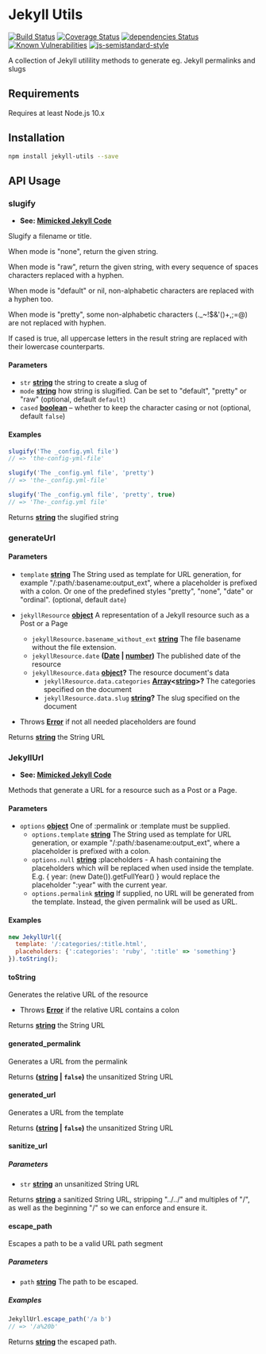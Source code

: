 # Jekyll Utils

[![Build Status](https://travis-ci.org/voxpelli/node-jekyll-utils.svg?branch=master)](https://travis-ci.org/voxpelli/node-jekyll-utils)
[![Coverage Status](https://coveralls.io/repos/voxpelli/node-jekyll-utils/badge.svg)](https://coveralls.io/r/voxpelli/node-jekyll-utils)
[![dependencies Status](https://david-dm.org/voxpelli/node-jekyll-utils/status.svg)](https://david-dm.org/voxpelli/node-jekyll-utils)
[![Known Vulnerabilities](https://snyk.io/test/github/voxpelli/node-jekyll-utils/badge.svg?targetFile=package.json)](https://snyk.io/test/github/voxpelli/node-jekyll-utils?targetFile=package.json)
[![js-semistandard-style](https://img.shields.io/badge/code%20style-semistandard-brightgreen.svg?style=flat)](https://github.com/Flet/semistandard)

A collection of Jekyll utilility methods to generate eg. Jekyll permalinks and slugs

## Requirements

Requires at least Node.js 10.x

## Installation

```bash
npm install jekyll-utils --save
```

## API Usage

<!-- Generated by documentation.js. Update this documentation by updating the source code. -->

### slugify

-   **See: [Mimicked Jekyll Code](https://github.com/jekyll/jekyll/blob/9278eb8fcec85b17573c6658d7d67ef6ea6ffb92/lib/jekyll/utils.rb#L177)**

Slugify a filename or title.

When mode is "none", return the given string.

When mode is "raw", return the given string,
with every sequence of spaces characters replaced with a hyphen.

When mode is "default" or nil, non-alphabetic characters are
replaced with a hyphen too.

When mode is "pretty", some non-alphabetic characters (.\_~!$&'()+,;=@)
are not replaced with hyphen.

If cased is true, all uppercase letters in the result string are
replaced with their lowercase counterparts.

#### Parameters

-   `str` **[string](https://developer.mozilla.org/docs/Web/JavaScript/Reference/Global_Objects/String)** the string to create a slug of
-   `mode` **[string](https://developer.mozilla.org/docs/Web/JavaScript/Reference/Global_Objects/String)** how string is slugified. Can be set to "default", "pretty" or "raw" (optional, default `default`)
-   `cased` **[boolean](https://developer.mozilla.org/docs/Web/JavaScript/Reference/Global_Objects/Boolean)** – whether to keep the character casing or not (optional, default `false`)

#### Examples

```javascript
slugify('The _config.yml file')
// => 'the-config-yml-file'
```

```javascript
slugify('The _config.yml file', 'pretty')
// => 'the-_config.yml-file'
```

```javascript
slugify('The _config.yml file', 'pretty', true)
// => 'The-_config.yml file'
```

Returns **[string](https://developer.mozilla.org/docs/Web/JavaScript/Reference/Global_Objects/String)** the slugified string

### generateUrl

#### Parameters

-   `template` **[string](https://developer.mozilla.org/docs/Web/JavaScript/Reference/Global_Objects/String)** The String used as template for URL generation,
    for example "/:path/:basename:output_ext", where
    a placeholder is prefixed with a colon. Or one of the predefined styles "pretty", "none", "date" or "ordinal". (optional, default `date`)
-   `jekyllResource` **[object](https://developer.mozilla.org/docs/Web/JavaScript/Reference/Global_Objects/Object)** A representation of a Jekyll resource such as a Post or a Page
    -   `jekyllResource.basename_without_ext` **[string](https://developer.mozilla.org/docs/Web/JavaScript/Reference/Global_Objects/String)** The file basename without the file extension.
    -   `jekyllResource.date` **([Date](https://developer.mozilla.org/docs/Web/JavaScript/Reference/Global_Objects/Date) \| [number](https://developer.mozilla.org/docs/Web/JavaScript/Reference/Global_Objects/Number))** The published date of the resource
    -   `jekyllResource.data` **[object](https://developer.mozilla.org/docs/Web/JavaScript/Reference/Global_Objects/Object)?** The resource document's data
        -   `jekyllResource.data.categories` **[Array](https://developer.mozilla.org/docs/Web/JavaScript/Reference/Global_Objects/Array)&lt;[string](https://developer.mozilla.org/docs/Web/JavaScript/Reference/Global_Objects/String)>?** The categories specified on the document
        -   `jekyllResource.data.slug` **[string](https://developer.mozilla.org/docs/Web/JavaScript/Reference/Global_Objects/String)?** The slug specified on the document


-   Throws **[Error](https://developer.mozilla.org/docs/Web/JavaScript/Reference/Global_Objects/Error)** if not all needed placeholders are found

Returns **[string](https://developer.mozilla.org/docs/Web/JavaScript/Reference/Global_Objects/String)** the String URL

### JekyllUrl

-   **See: [Mimicked Jekyll Code](https://github.com/jekyll/jekyll/blob/cc82d442223bdaee36a2aceada64008a0106d82b/lib/jekyll/url.rb)**

Methods that generate a URL for a resource such as a Post or a Page.

#### Parameters

-   `options` **[object](https://developer.mozilla.org/docs/Web/JavaScript/Reference/Global_Objects/Object)** One of :permalink or :template must be supplied.
    -   `options.template` **[string](https://developer.mozilla.org/docs/Web/JavaScript/Reference/Global_Objects/String)** The String used as template for URL generation,
        or example "/:path/:basename:output_ext", where
        a placeholder is prefixed with a colon.
    -   `options.null` **[string](https://developer.mozilla.org/docs/Web/JavaScript/Reference/Global_Objects/String)** :placeholders - A hash containing the placeholders which will be
        replaced when used inside the template. E.g.
        { year: (new Date()).getFullYear() } would replace
        the placeholder ":year" with the current year.
    -   `options.permalink` **[string](https://developer.mozilla.org/docs/Web/JavaScript/Reference/Global_Objects/String)** If supplied, no URL will be generated from the
        template. Instead, the given permalink will be
        used as URL.

#### Examples

```javascript
new JekyllUrl({
  template: '/:categories/:title.html',
  placeholders: {':categories': 'ruby', ':title' => 'something'}
}).toString();
```

#### toString

Generates the relative URL of the resource

-   Throws **[Error](https://developer.mozilla.org/docs/Web/JavaScript/Reference/Global_Objects/Error)** if the relative URL contains a colon

Returns **[string](https://developer.mozilla.org/docs/Web/JavaScript/Reference/Global_Objects/String)** the String URL

#### generated_permalink

Generates a URL from the permalink

Returns **([string](https://developer.mozilla.org/docs/Web/JavaScript/Reference/Global_Objects/String) \| `false`)** the unsanitized String URL

#### generated_url

Generates a URL from the template

Returns **([string](https://developer.mozilla.org/docs/Web/JavaScript/Reference/Global_Objects/String) \| `false`)** the unsanitized String URL

#### sanitize_url

##### Parameters

-   `str` **[string](https://developer.mozilla.org/docs/Web/JavaScript/Reference/Global_Objects/String)** an unsanitized String URL

Returns **[string](https://developer.mozilla.org/docs/Web/JavaScript/Reference/Global_Objects/String)** a sanitized String URL, stripping "../../" and multiples of "/",
as well as the beginning "/" so we can enforce and ensure it.

#### escape_path

Escapes a path to be a valid URL path segment

##### Parameters

-   `path` **[string](https://developer.mozilla.org/docs/Web/JavaScript/Reference/Global_Objects/String)** The path to be escaped.

##### Examples

```javascript
JekyllUrl.escape_path('/a b')
// => '/a%20b'
```

Returns **[string](https://developer.mozilla.org/docs/Web/JavaScript/Reference/Global_Objects/String)** the escaped path.

